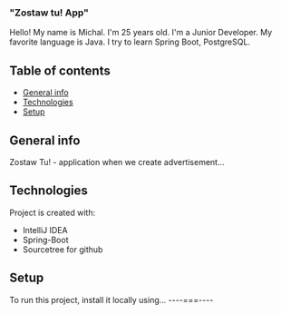 ### "Zostaw tu! App"
Hello! My name is Michal. I'm 25 years old. I'm a Junior Developer. My favorite language is Java. I try to learn Spring Boot, PostgreSQL.
## Table of contents
* [General info](#general-info)
* [Technologies](#technologies)
* [Setup](#setup)

## General info
Zostaw Tu! - application when we create advertisement... 
	
## Technologies
Project is created with:
* IntelliJ IDEA
* Spring-Boot
* Sourcetree for github
	
## Setup
To run this project, install it locally using... ----===----
  
